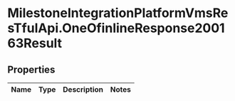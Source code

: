 # MilestoneIntegrationPlatformVmsResTfulApi.OneOfinlineResponse200163Result

## Properties
Name | Type | Description | Notes
------------ | ------------- | ------------- | -------------
